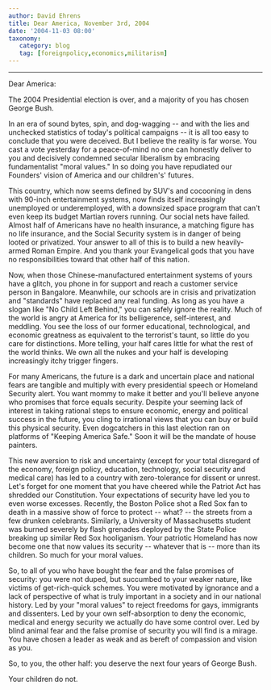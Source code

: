 ```yaml
---
author: David Ehrens
title: Dear America, November 3rd, 2004
date: '2004-11-03 08:00'
taxonomy:
   category: blog
   tag: [foreignpolicy,economics,militarism]
---
```

---

Dear America:

The 2004 Presidential election is over, and a majority of you has chosen George Bush.

In an era of sound bytes, spin, and dog-wagging -- and with the lies and unchecked statistics of today's political campaigns -- it is all too easy to conclude that you were deceived. But I believe the reality is far worse. You cast a vote yesterday for a peace-of-mind no one can honestly deliver to you and decisively condemned secular liberalism by embracing fundamentalist "moral values." In so doing you have repudiated our Founders' vision of America and our children's' futures.

This country, which now seems defined by SUV's and cocooning in dens with 90-inch entertainment systems, now finds itself increasingly unemployed or underemployed, with a downsized space program that can't even keep its budget Martian rovers running. Our social nets have failed. Almost half of Americans have no health insurance, a matching figure has no life insurance, and the Social Security system is in danger of being looted or privatized. Your answer to all of this is to build a new heavily-armed Roman Empire. And you thank your Evangelical gods that you have no responsibilities toward that other half of this nation.

Now, when those Chinese-manufactured entertainment systems of yours have a glitch, you phone in for support and reach a customer service person in Bangalore. Meanwhile, our schools are in crisis and privatization and "standards" have replaced any real funding. As long as you have a slogan like "No Child Left Behind," you can safely ignore the reality. Much of the world is angry at America for its belligerence, self-interest, and meddling. You see the loss of our former educational, technological, and economic greatness as equivalent to the terrorist's taunt, so little do you care for distinctions. More telling, your half cares little for what the rest of the world thinks. We own all the nukes and your half is developing increasingly itchy trigger fingers.

For many Americans, the future is a dark and uncertain place and national fears are tangible and multiply with every presidential speech or Homeland Security alert. You want mommy to make it better and you'll believe anyone who promises that force equals security. Despite your seeming lack of interest in taking rational steps to ensure economic, energy and political success in the future, you cling to irrational views that you can buy or build this physical security. Even dogcatchers in this last election ran on platforms of "Keeping America Safe." Soon it will be the mandate of house painters.

This new aversion to risk and uncertainty (except for your total disregard of the economy, foreign policy, education, technology, social security and medical care) has led to a country with zero-tolerance for dissent or unrest. Let's forget for one moment that you have cheered while the Patriot Act has shredded our Constitution. Your expectations of security have led you to even worse excesses. Recently, the Boston Police shot a Red Sox fan to death in a massive show of force to protect -- what? -- the streets from a few drunken celebrants. Similarly, a University of Massachusetts student was burned severely by flash grenades deployed by the State Police breaking up similar Red Sox hooliganism. Your patriotic Homeland has now become one that now values its security -- whatever that is -- more than its children. So much for your moral values.

So, to all of you who have bought the fear and the false promises of security: you were not duped, but succumbed to your weaker nature, like victims of get-rich-quick schemes. You were motivated by ignorance and a lack of perspective of what is truly important in a society and in our national history. Led by your "moral values" to reject freedoms for gays, immigrants and dissenters. Led by your own self-absorption to deny the economic, medical and energy security we actually do have some control over. Led by blind animal fear and the false promise of security you will find is a mirage. You have chosen a leader as weak and as bereft of compassion and vision as you.

So, to you, the other half: you deserve the next four years of George Bush.

Your children do not.
